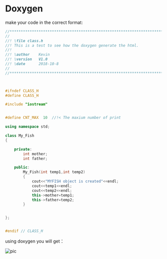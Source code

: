 # Doxygen



make your code in the correct format:

```cpp
//***************************************************************************************
//
//! \file class.h
//! This is a test to see how the doxygen generate the html.
//!
//! \author    Kevin
//! \version   V1.0
//! \date      2018-10-8
//
//***************************************************************************************



#ifndef CLASS_H
#define CLASS_H

#include "iostream"


#define CNT_MAX  10  //!< The maxium number of print

using namespace std;

class My_Fish
{

    private:
        int mother;
        int father;

    public:
        My_Fish(int temp1,int temp2)
        {
            cout<<"MYFISH object is created"<<endl;
            cout<<temp1<<endl;
            cout<<temp2<<endl;
            this->mother=temp1;
            this->father=temp2;
        }


};


#endif // CLASS_H

```

using doxygen you will get：

![pic](https://github.com/OnlyDrinkWater/Doxygen/blob/master/Pic_md/1.png?raw=true)

